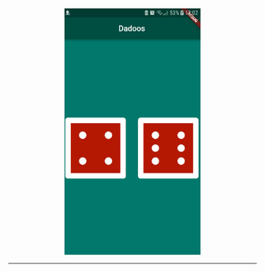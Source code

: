 <p align="center">
  <br>
  <img src="https://github.com/HenriqueJRodrigues/Dadoos/blob/main/github-screenshots/attdadoos.gif" height="500">



<hr />